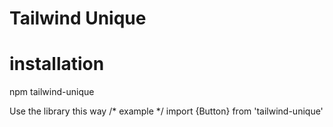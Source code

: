 # Tailwind Unique


# installation
npm tailwind-unique


Use the library this way
/* example */
import {Button} from 'tailwind-unique'
